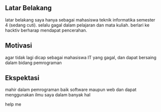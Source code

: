 [//]: # (Ceritakan sedikit tentang latar belakangmu seperti pendidikan terakhir atau pekerjaan sebelumnya)
## Latar Belakang
latar belakang saya hanya sebagai mahasiswa teknik informatika semester 4 (sedang cuti). selalu gagal dalam pelajaran dan mata kuliah. berlari ke hacktiv berharap mendapat pencerahan.

[//]: # (Motivasi apa yang mendorongmu untuk ikut program coding bootcamp di Hacktiv8?)
## Motivasi
agar tidak lagi dicap sebagai mahasiswa IT yang gagal, dan dapat bersaing dalam bidang pemrograman

[//]: # (Beri tahu kami, apa yang ingin kamu dapatkan di Hacktiv8 dan apa yang ingin kamu capai setelah lulus dari sini?)
## Ekspektasi
mahir dalam pemrograman baik software maupun web dan dapat menggunakan ilmu saya dalam banyak hal

[//]: # (Apakah ada hal lain yang ingin disampaikan? Bila ada, kamu bebas untuk menuliskannya)
help me
